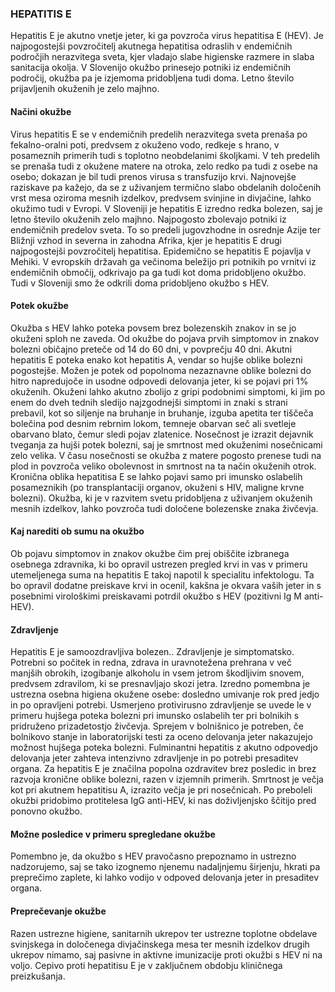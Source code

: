 ### HEPATITIS E

Hepatitis E je akutno vnetje jeter, ki ga povzroča virus hepatitisa E (HEV). Je najpogostejši povzročitelj akutnega hepatitisa odraslih v endemičnih področjih nerazvitega sveta, kjer vladajo slabe higienske razmere in slaba sanitacija okolja. V Slovenijo okužbo prinesejo potniki iz endemičnih področij, okužba pa je izjemoma pridobljena tudi doma. Letno število prijavljenih okuženih je zelo majhno.
 
#### Načini okužbe
Virus hepatitis E se v endemičnih predelih nerazvitega sveta prenaša po fekalno-oralni poti, predvsem z okuženo vodo, redkeje s hrano, v posameznih primerih tudi s toplotno neobdelanimi školjkami. V teh predelih se prenaša tudi z okužene matere na otroka, zelo redko pa tudi z osebe na osebo; dokazan je bil tudi prenos virusa s transfuzijo krvi. Najnovejše raziskave pa kažejo, da se z uživanjem termično slabo obdelanih določenih vrst mesa oziroma mesnih izdelkov, predvsem svinjine in divjačine, lahko okužimo tudi v Evropi.
V Sloveniji je hepatitis E izredno redka bolezen, saj je letno število okuženih zelo majhno. Najpogosto zbolevajo potniki iz endemičnih predelov sveta. To so predeli jugovzhodne in osrednje Azije ter Bližnji vzhod in severna in zahodna Afrika, kjer je hepatitis E drugi najpogostejši povzročitelj hepatitisa. Epidemično se hepatitis E pojavlja v Mehiki. V evropskih državah ga večinoma beležijo pri potnikih po vrnitvi iz endemičnih območij, odkrivajo pa ga tudi kot doma pridobljeno okužbo. Tudi v Sloveniji smo že odkrili doma pridobljeno okužbo s HEV.
 
#### Potek okužbe
Okužba s HEV lahko poteka povsem brez bolezenskih znakov in se jo okuženi sploh ne zaveda. Od okužbe do pojava prvih simptomov in znakov bolezni običajno preteče od 14 do 60 dni, v povprečju 40 dni. Akutni hepatitis E poteka enako kot hepatitis A, vendar so hujše oblike bolezni pogostejše. Možen je potek od popolnoma nezaznavne oblike bolezni do hitro napredujoče in usodne odpovedi delovanja jeter, ki se pojavi pri 1% okuženih. Okuženi lahko akutno zbolijo z gripi podobnimi simptomi, ki jim po enem do dveh tednih sledijo najzgodnejši simptomi in znaki s strani prebavil, kot so siljenje na bruhanje in bruhanje, izguba apetita ter tiščeča bolečina pod desnim rebrnim lokom, temneje obarvan seč ali svetleje obarvano blato, čemur sledi pojav zlatenice. Nosečnost je izrazit dejavnik tveganja za hujši potek bolezni, saj je smrtnost med okuženimi nosečnicami zelo velika. V času nosečnosti se okužba z matere pogosto prenese tudi na plod in povzroča veliko obolevnost in smrtnost na ta način okuženih otrok. Kronična oblika hepatitisa E se lahko pojavi samo pri imunsko oslabelih posameznikih (po transplantaciji organov, okuženi s HIV, maligne krvne bolezni). Okužba, ki je v razvitem svetu pridobljena z uživanjem okuženih mesnih izdelkov, lahko povzroča tudi določene bolezenske znaka živčevja.
 
#### Kaj narediti ob sumu na okužbo
Ob pojavu simptomov in znakov okužbe čim prej obiščite izbranega osebnega zdravnika, ki bo opravil ustrezen pregled krvi in vas v primeru utemeljenega suma na hepatitis E takoj napotil k specialitu infektologu.  Ta bo opravil dodatne preiskave krvi in ocenil, kakšna je okvara vaših jeter in s posebnimi virološkimi preiskavami potrdil okužbo s HEV (pozitivni Ig M anti-HEV).
 
#### Zdravljenje
Hepatitis E je samoozdravljiva bolezen.. Zdravljenje je simptomatsko. Potrebni so počitek in redna, zdrava in uravnotežena prehrana v več manjših obrokih, izogibanje alkoholu in vsem jetrom škodljivim snovem, predvsem zdravilom, ki se presnavljajo skozi jetra. Izredno pomembna je ustrezna osebna higiena okužene osebe: dosledno umivanje rok pred jedjo in po opravljeni potrebi. Usmerjeno protivirusno zdravljenje se uvede le v primeru hujšega poteka bolezni pri imunsko oslabelih ter pri bolnikih s pridruženo prizadetostjo živčevja. Sprejem v bolnišnico je potreben, če bolnikovo stanje in laboratorijski testi za oceno delovanja jeter nakazujejo možnost hujšega poteka bolezni. Fulminantni hepatitis z akutno odpovedjo delovanja jeter zahteva intenzivno zdravljenje in po potrebi presaditev organa. Za hepatitis E je značilna popolna ozdravitev brez posledic in brez razvoja kronične oblike bolezni, razen v izjemnih primerih. Smrtnost je večja kot pri akutnem hepatitisu A, izrazito večja je pri nosečnicah.
Po preboleli okužbi pridobimo protitelesa IgG anti-HEV, ki nas doživljenjsko ščitijo pred ponovno okužbo.
 
#### Možne posledice v primeru spregledane okužbe
Pomembno je, da okužbo s HEV pravočasno prepoznamo in ustrezno nadzorujemo, saj se tako izognemo njenemu nadaljnjemu širjenju, hkrati pa preprečimo zaplete, ki lahko vodijo v odpoved delovanja jeter in presaditev organa.
 
#### Preprečevanje okužbe
Razen ustrezne higiene, sanitarnih ukrepov ter ustrezne toplotne obdelave svinjskega in določenega divjačinskega mesa ter mesnih izdelkov drugih ukrepov nimamo, saj pasivne in aktivne imunizacije proti okužbi s HEV ni na voljo. Cepivo proti hepatitisu E je v zaključnem obdobju kliničnega preizkušanja.


